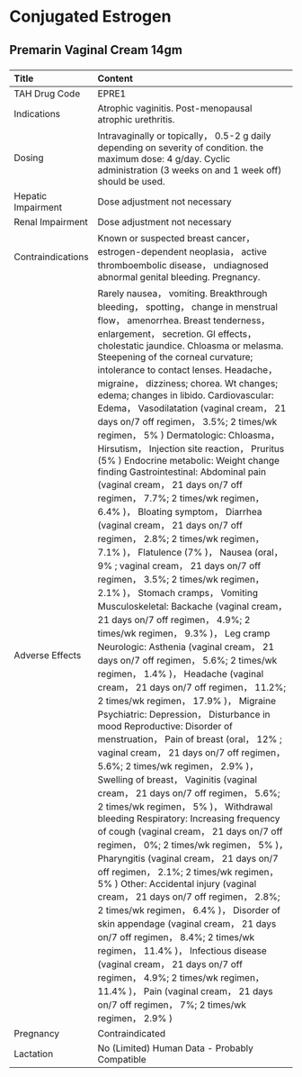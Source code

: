 # Conjugated Estrogen

## Premarin Vaginal Cream 14gm

##### 

| Title              | Content                                                                                                                                                                                                                                                                                                                                                                                                                                                                                                                                                                                                                                                                                                                                                                                                                                                                                                                                                                                                                                                                                                                                                                                                                                                                                                                                                                                                                                                                                                                                                                                                                                                                                                                                                                                                                                                                                                                                                                                                                                                                                                                                                                                                                                                                        |
|:-------------------|:-------------------------------------------------------------------------------------------------------------------------------------------------------------------------------------------------------------------------------------------------------------------------------------------------------------------------------------------------------------------------------------------------------------------------------------------------------------------------------------------------------------------------------------------------------------------------------------------------------------------------------------------------------------------------------------------------------------------------------------------------------------------------------------------------------------------------------------------------------------------------------------------------------------------------------------------------------------------------------------------------------------------------------------------------------------------------------------------------------------------------------------------------------------------------------------------------------------------------------------------------------------------------------------------------------------------------------------------------------------------------------------------------------------------------------------------------------------------------------------------------------------------------------------------------------------------------------------------------------------------------------------------------------------------------------------------------------------------------------------------------------------------------------------------------------------------------------------------------------------------------------------------------------------------------------------------------------------------------------------------------------------------------------------------------------------------------------------------------------------------------------------------------------------------------------------------------------------------------------------------------------------------------------|
| TAH Drug Code      | EPRE1                                                                                                                                                                                                                                                                                                                                                                                                                                                                                                                                                                                                                                                                                                                                                                                                                                                                                                                                                                                                                                                                                                                                                                                                                                                                                                                                                                                                                                                                                                                                                                                                                                                                                                                                                                                                                                                                                                                                                                                                                                                                                                                                                                                                                                                                          |
| Indications        | Atrophic vaginitis. Post-menopausal atrophic urethritis.                                                                                                                                                                                                                                                                                                                                                                                                                                                                                                                                                                                                                                                                                                                                                                                                                                                                                                                                                                                                                                                                                                                                                                                                                                                                                                                                                                                                                                                                                                                                                                                                                                                                                                                                                                                                                                                                                                                                                                                                                                                                                                                                                                                                                       |
| Dosing             | Intravaginally or topically， 0.5-2 g daily depending on severity of condition. the maximum dose: 4 g/day. Cyclic administration (3 weeks on and 1 week off) should be used.                                                                                                                                                                                                                                                                                                                                                                                                                                                                                                                                                                                                                                                                                                                                                                                                                                                                                                                                                                                                                                                                                                                                                                                                                                                                                                                                                                                                                                                                                                                                                                                                                                                                                                                                                                                                                                                                                                                                                                                                                                                                                                   |
| Hepatic Impairment | Dose adjustment not necessary                                                                                                                                                                                                                                                                                                                                                                                                                                                                                                                                                                                                                                                                                                                                                                                                                                                                                                                                                                                                                                                                                                                                                                                                                                                                                                                                                                                                                                                                                                                                                                                                                                                                                                                                                                                                                                                                                                                                                                                                                                                                                                                                                                                                                                                  |
| Renal Impairment   | Dose adjustment not necessary                                                                                                                                                                                                                                                                                                                                                                                                                                                                                                                                                                                                                                                                                                                                                                                                                                                                                                                                                                                                                                                                                                                                                                                                                                                                                                                                                                                                                                                                                                                                                                                                                                                                                                                                                                                                                                                                                                                                                                                                                                                                                                                                                                                                                                                  |
| Contraindications  | Known or suspected breast cancer， estrogen-dependent neoplasia， active thromboembolic disease， undiagnosed abnormal genital bleeding. Pregnancy.                                                                                                                                                                                                                                                                                                                                                                                                                                                                                                                                                                                                                                                                                                                                                                                                                                                                                                                                                                                                                                                                                                                                                                                                                                                                                                                                                                                                                                                                                                                                                                                                                                                                                                                                                                                                                                                                                                                                                                                                                                                                                                                            |
| Adverse Effects    | Rarely nausea， vomiting. Breakthrough bleeding， spotting， change in menstrual flow， amenorrhea. Breast tenderness， enlargement， secretion. GI effects， cholestatic jaundice. Chloasma or melasma. Steepening of the corneal curvature; intolerance to contact lenses. Headache， migraine， dizziness; chorea. Wt changes; edema; changes in libido. Cardiovascular: Edema， Vasodilatation (vaginal cream， 21 days on/7 off regimen， 3.5%; 2 times/wk regimen， 5% ) Dermatologic: Chloasma， Hirsutism， Injection site reaction， Pruritus (5% ) Endocrine metabolic: Weight change finding Gastrointestinal: Abdominal pain (vaginal cream， 21 days on/7 off regimen， 7.7%; 2 times/wk regimen， 6.4% )， Bloating symptom， Diarrhea (vaginal cream， 21 days on/7 off regimen， 2.8%; 2 times/wk regimen， 7.1% )， Flatulence (7% )， Nausea (oral， 9% ; vaginal cream， 21 days on/7 off regimen， 3.5%; 2 times/wk regimen， 2.1% )， Stomach cramps， Vomiting Musculoskeletal: Backache (vaginal cream， 21 days on/7 off regimen， 4.9%; 2 times/wk regimen， 9.3% )， Leg cramp Neurologic: Asthenia (vaginal cream， 21 days on/7 off regimen， 5.6%; 2 times/wk regimen， 1.4% )， Headache (vaginal cream， 21 days on/7 off regimen， 11.2%; 2 times/wk regimen， 17.9% )， Migraine Psychiatric: Depression， Disturbance in mood Reproductive: Disorder of menstruation， Pain of breast (oral， 12% ; vaginal cream， 21 days on/7 off regimen， 5.6%; 2 times/wk regimen， 2.9% )， Swelling of breast， Vaginitis (vaginal cream， 21 days on/7 off regimen， 5.6%; 2 times/wk regimen， 5% )， Withdrawal bleeding Respiratory: Increasing frequency of cough (vaginal cream， 21 days on/7 off regimen， 0%; 2 times/wk regimen， 5% )， Pharyngitis (vaginal cream， 21 days on/7 off regimen， 2.1%; 2 times/wk regimen， 5% ) Other: Accidental injury (vaginal cream， 21 days on/7 off regimen， 2.8%; 2 times/wk regimen， 6.4% )， Disorder of skin appendage (vaginal cream， 21 days on/7 off regimen， 8.4%; 2 times/wk regimen， 11.4% )， Infectious disease (vaginal cream， 21 days on/7 off regimen， 4.9%; 2 times/wk regimen， 11.4% )， Pain (vaginal cream， 21 days on/7 off regimen， 7%; 2 times/wk regimen， 2.9% ) |
| Pregnancy          | Contraindicated                                                                                                                                                                                                                                                                                                                                                                                                                                                                                                                                                                                                                                                                                                                                                                                                                                                                                                                                                                                                                                                                                                                                                                                                                                                                                                                                                                                                                                                                                                                                                                                                                                                                                                                                                                                                                                                                                                                                                                                                                                                                                                                                                                                                                                                                |
| Lactation          | No (Limited) Human Data - Probably Compatible                                                                                                                                                                                                                                                                                                                                                                                                                                                                                                                                                                                                                                                                                                                                                                                                                                                                                                                                                                                                                                                                                                                                                                                                                                                                                                                                                                                                                                                                                                                                                                                                                                                                                                                                                                                                                                                                                                                                                                                                                                                                                                                                                                                                                                  |

